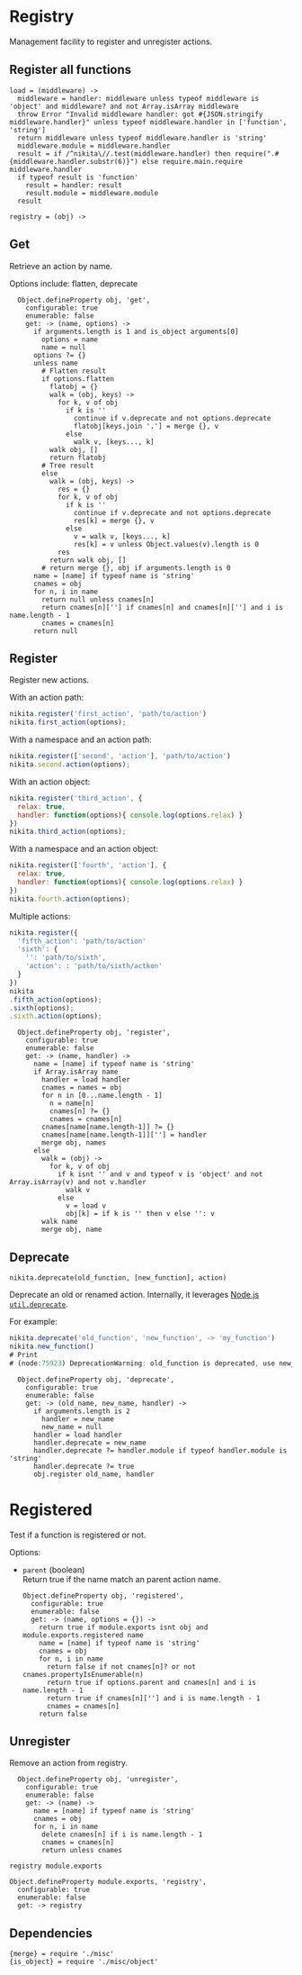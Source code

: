 
# Registry

Management facility to register and unregister actions.

## Register all functions

    load = (middleware) ->
      middleware = handler: middleware unless typeof middleware is 'object' and middleware? and not Array.isArray middleware
      throw Error "Invalid middleware handler: got #{JSON.stringify middleware.handler}" unless typeof middleware.handler in ['function', 'string']
      return middleware unless typeof middleware.handler is 'string'
      middleware.module = middleware.handler
      result = if /^nikita\//.test(middleware.handler) then require(".#{middleware.handler.substr(6)}") else require.main.require middleware.handler
      if typeof result is 'function'
        result = handler: result
        result.module = middleware.module
      result

    registry = (obj) ->

## Get

Retrieve an action by name.

Options include: flatten, deprecate

      Object.defineProperty obj, 'get',
        configurable: true
        enumerable: false
        get: -> (name, options) ->
          if arguments.length is 1 and is_object arguments[0]
            options = name
            name = null
          options ?= {}
          unless name
            # Flatten result
            if options.flatten
              flatobj = {}
              walk = (obj, keys) ->
                for k, v of obj
                  if k is ''
                    continue if v.deprecate and not options.deprecate
                    flatobj[keys.join '.'] = merge {}, v
                  else
                    walk v, [keys..., k]
              walk obj, []
              return flatobj
            # Tree result
            else
              walk = (obj, keys) ->
                res = {}
                for k, v of obj
                  if k is ''
                    continue if v.deprecate and not options.deprecate
                    res[k] = merge {}, v
                  else
                    v = walk v, [keys..., k]
                    res[k] = v unless Object.values(v).length is 0
                res
              return walk obj, []
            # return merge {}, obj if arguments.length is 0
          name = [name] if typeof name is 'string'
          cnames = obj
          for n, i in name
            return null unless cnames[n]
            return cnames[n][''] if cnames[n] and cnames[n][''] and i is name.length - 1
            cnames = cnames[n]
          return null

## Register

Register new actions.

With an action path:

```javascript
nikita.register('first_action', 'path/to/action')
nikita.first_action(options);
```

With a namespace and an action path:

```javascript
nikita.register(['second', 'action'], 'path/to/action')
nikita.second.action(options);
```

With an action object:

```javascript
nikita.register('third_action', {
  relax: true,
  handler: function(options){ console.log(options.relax) }
})
nikita.third_action(options);
```

With a namespace and an action object:

```javascript
nikita.register(['fourth', 'action'], {
  relax: true,
  handler: function(options){ console.log(options.relax) }
})
nikita.fourth.action(options);
```

Multiple actions:

```javascript
nikita.register({
  'fifth_action': 'path/to/action'
  'sixth': {
    '': 'path/to/sixth',
    'action': : 'path/to/sixth/actkon'
  }
})
nikita
.fifth_action(options);
.sixth(options);
.sixth.action(options);
```

      Object.defineProperty obj, 'register',
        configurable: true
        enumerable: false
        get: -> (name, handler) ->
          name = [name] if typeof name is 'string'
          if Array.isArray name
            handler = load handler
            cnames = names = obj
            for n in [0...name.length - 1]
              n = name[n]
              cnames[n] ?= {}
              cnames = cnames[n]
            cnames[name[name.length-1]] ?= {}
            cnames[name[name.length-1]][''] = handler
            merge obj, names
          else
            walk = (obj) ->
              for k, v of obj
                if k isnt '' and v and typeof v is 'object' and not Array.isArray(v) and not v.handler
                  walk v
                else
                  v = load v
                  obj[k] = if k is '' then v else '': v
            walk name
            merge obj, name

## Deprecate

`nikita.deprecate(old_function, [new_function], action)`

Deprecate an old or renamed action. Internally, it leverages 
[Node.js `util.deprecate`][deprecate].

For example:

```javascript
nikita.deprecate('old_function', 'new_function', -> 'my_function')
nikita.new_function()
# Print
# (node:75923) DeprecationWarning: old_function is deprecated, use new_function
```

      Object.defineProperty obj, 'deprecate',
        configurable: true
        enumerable: false
        get: -> (old_name, new_name, handler) ->
          if arguments.length is 2
            handler = new_name
            new_name = null
          handler = load handler
          handler.deprecate = new_name
          handler.deprecate ?= handler.module if typeof handler.module is 'string'
          handler.deprecate ?= true
          obj.register old_name, handler

# Registered

Test if a function is registered or not.

Options:

* `parent` (boolean)   
  Return true if the name match an parent action name.

      Object.defineProperty obj, 'registered',
        configurable: true
        enumerable: false
        get: -> (name, options = {}) ->
          return true if module.exports isnt obj and module.exports.registered name
          name = [name] if typeof name is 'string'
          cnames = obj
          for n, i in name
            return false if not cnames[n]? or not cnames.propertyIsEnumerable(n)
            return true if options.parent and cnames[n] and i is name.length - 1
            return true if cnames[n][''] and i is name.length - 1
            cnames = cnames[n]
          return false

## Unregister

Remove an action from registry.

      Object.defineProperty obj, 'unregister',
        configurable: true
        enumerable: false
        get: -> (name) ->
          name = [name] if typeof name is 'string'
          cnames = obj
          for n, i in name
            delete cnames[n] if i is name.length - 1
            cnames = cnames[n]
            return unless cnames

    registry module.exports

    Object.defineProperty module.exports, 'registry',
      configurable: true
      enumerable: false
      get: -> registry

## Dependencies

    {merge} = require './misc'
    {is_object} = require './misc/object'

[deprecate]: https://nodejs.org/api/util.html#util_util_deprecate_function_string
